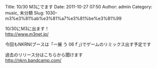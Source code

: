 Title: 10/30 M3にでます
Date: 2011-10-27 07:50
Author: admin
Category: music, 未分類
Slug: 1030-m3%e3%81%ab%e3%81%a7%e3%81%be%e3%81%99

10/30にM3に出ます！  
<http://www.m3net.jp/>

今回もNKRN(ブースは「一展 う 06ｆ」)でゲームのリミックス出す予定です

過去のリリース分はこちらから聞けます  
<http://nkrn.bandcamp.com/>
